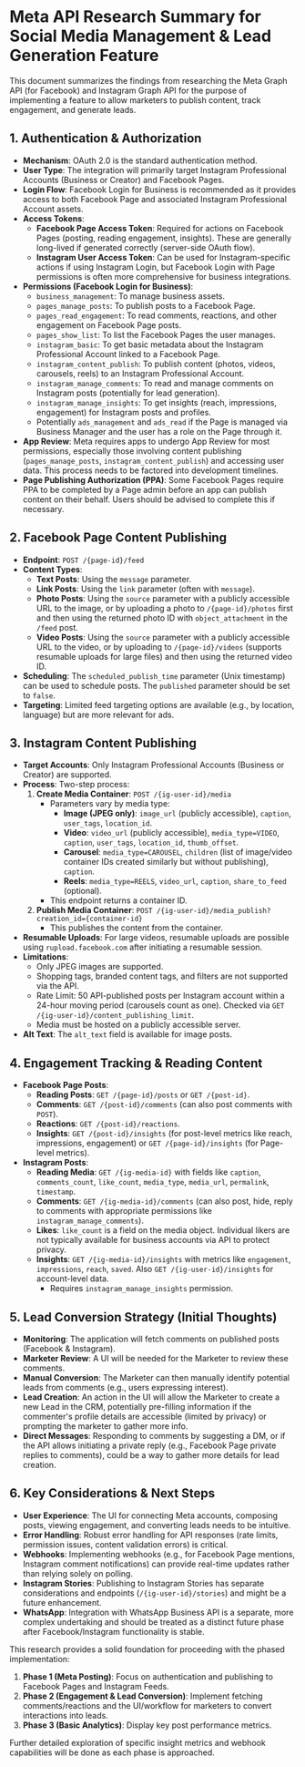 # Meta API Research Summary for Social Media Management & Lead Generation Feature

This document summarizes the findings from researching the Meta Graph API (for Facebook) and Instagram Graph API for the purpose of implementing a feature to allow marketers to publish content, track engagement, and generate leads.

## 1. Authentication & Authorization

*   **Mechanism**: OAuth 2.0 is the standard authentication method.
*   **User Type**: The integration will primarily target Instagram Professional Accounts (Business or Creator) and Facebook Pages.
*   **Login Flow**: Facebook Login for Business is recommended as it provides access to both Facebook Page and associated Instagram Professional Account assets.
*   **Access Tokens**:
    *   **Facebook Page Access Token**: Required for actions on Facebook Pages (posting, reading engagement, insights). These are generally long-lived if generated correctly (server-side OAuth flow).
    *   **Instagram User Access Token**: Can be used for Instagram-specific actions if using Instagram Login, but Facebook Login with Page permissions is often more comprehensive for business integrations.
*   **Permissions (Facebook Login for Business)**:
    *   `business_management`: To manage business assets.
    *   `pages_manage_posts`: To publish posts to a Facebook Page.
    *   `pages_read_engagement`: To read comments, reactions, and other engagement on Facebook Page posts.
    *   `pages_show_list`: To list the Facebook Pages the user manages.
    *   `instagram_basic`: To get basic metadata about the Instagram Professional Account linked to a Facebook Page.
    *   `instagram_content_publish`: To publish content (photos, videos, carousels, reels) to an Instagram Professional Account.
    *   `instagram_manage_comments`: To read and manage comments on Instagram posts (potentially for lead generation).
    *   `instagram_manage_insights`: To get insights (reach, impressions, engagement) for Instagram posts and profiles.
    *   Potentially `ads_management` and `ads_read` if the Page is managed via Business Manager and the user has a role on the Page through it.
*   **App Review**: Meta requires apps to undergo App Review for most permissions, especially those involving content publishing (`pages_manage_posts`, `instagram_content_publish`) and accessing user data. This process needs to be factored into development timelines.
*   **Page Publishing Authorization (PPA)**: Some Facebook Pages require PPA to be completed by a Page admin before an app can publish content on their behalf. Users should be advised to complete this if necessary.

## 2. Facebook Page Content Publishing

*   **Endpoint**: `POST /{page-id}/feed`
*   **Content Types**:
    *   **Text Posts**: Using the `message` parameter.
    *   **Link Posts**: Using the `link` parameter (often with `message`).
    *   **Photo Posts**: Using the `source` parameter with a publicly accessible URL to the image, or by uploading a photo to `/{page-id}/photos` first and then using the returned photo ID with `object_attachment` in the `/feed` post.
    *   **Video Posts**: Using the `source` parameter with a publicly accessible URL to the video, or by uploading to `/{page-id}/videos` (supports resumable uploads for large files) and then using the returned video ID.
*   **Scheduling**: The `scheduled_publish_time` parameter (Unix timestamp) can be used to schedule posts. The `published` parameter should be set to `false`.
*   **Targeting**: Limited feed targeting options are available (e.g., by location, language) but are more relevant for ads.

## 3. Instagram Content Publishing

*   **Target Accounts**: Only Instagram Professional Accounts (Business or Creator) are supported.
*   **Process**: Two-step process:
    1.  **Create Media Container**: `POST /{ig-user-id}/media`
        *   Parameters vary by media type:
            *   **Image (JPEG only)**: `image_url` (publicly accessible), `caption`, `user_tags`, `location_id`.
            *   **Video**: `video_url` (publicly accessible), `media_type=VIDEO`, `caption`, `user_tags`, `location_id`, `thumb_offset`.
            *   **Carousel**: `media_type=CAROUSEL`, `children` (list of image/video container IDs created similarly but without publishing), `caption`.
            *   **Reels**: `media_type=REELS`, `video_url`, `caption`, `share_to_feed` (optional).
        *   This endpoint returns a container ID.
    2.  **Publish Media Container**: `POST /{ig-user-id}/media_publish?creation_id={container-id}`
        *   This publishes the content from the container.
*   **Resumable Uploads**: For large videos, resumable uploads are possible using `rupload.facebook.com` after initiating a resumable session.
*   **Limitations**:
    *   Only JPEG images are supported.
    *   Shopping tags, branded content tags, and filters are not supported via the API.
    *   Rate Limit: 50 API-published posts per Instagram account within a 24-hour moving period (carousels count as one). Checked via `GET /{ig-user-id}/content_publishing_limit`.
    *   Media must be hosted on a publicly accessible server.
*   **Alt Text**: The `alt_text` field is available for image posts.

## 4. Engagement Tracking & Reading Content

*   **Facebook Page Posts**:
    *   **Reading Posts**: `GET /{page-id}/posts` or `GET /{post-id}`.
    *   **Comments**: `GET /{post-id}/comments` (can also post comments with `POST`).
    *   **Reactions**: `GET /{post-id}/reactions`.
    *   **Insights**: `GET /{post-id}/insights` (for post-level metrics like reach, impressions, engagement) or `GET /{page-id}/insights` (for Page-level metrics).
*   **Instagram Posts**:
    *   **Reading Media**: `GET /{ig-media-id}` with fields like `caption`, `comments_count`, `like_count`, `media_type`, `media_url`, `permalink`, `timestamp`.
    *   **Comments**: `GET /{ig-media-id}/comments` (can also post, hide, reply to comments with appropriate permissions like `instagram_manage_comments`).
    *   **Likes**: `like_count` is a field on the media object. Individual likers are not typically available for business accounts via API to protect privacy.
    *   **Insights**: `GET /{ig-media-id}/insights` with metrics like `engagement`, `impressions`, `reach`, `saved`. Also `GET /{ig-user-id}/insights` for account-level data.
        *   Requires `instagram_manage_insights` permission.

## 5. Lead Conversion Strategy (Initial Thoughts)

*   **Monitoring**: The application will fetch comments on published posts (Facebook & Instagram).
*   **Marketer Review**: A UI will be needed for the Marketer to review these comments.
*   **Manual Conversion**: The Marketer can then manually identify potential leads from comments (e.g., users expressing interest).
*   **Lead Creation**: An action in the UI will allow the Marketer to create a new Lead in the CRM, potentially pre-filling information if the commenter's profile details are accessible (limited by privacy) or prompting the marketer to gather more info.
*   **Direct Messages**: Responding to comments by suggesting a DM, or if the API allows initiating a private reply (e.g., Facebook Page private replies to comments), could be a way to gather more details for lead creation.

## 6. Key Considerations & Next Steps

*   **User Experience**: The UI for connecting Meta accounts, composing posts, viewing engagement, and converting leads needs to be intuitive.
*   **Error Handling**: Robust error handling for API responses (rate limits, permission issues, content validation errors) is critical.
*   **Webhooks**: Implementing webhooks (e.g., for Facebook Page mentions, Instagram comment notifications) can provide real-time updates rather than relying solely on polling.
*   **Instagram Stories**: Publishing to Instagram Stories has separate considerations and endpoints (`/{ig-user-id}/stories`) and might be a future enhancement.
*   **WhatsApp**: Integration with WhatsApp Business API is a separate, more complex undertaking and should be treated as a distinct future phase after Facebook/Instagram functionality is stable.

This research provides a solid foundation for proceeding with the phased implementation:
1.  **Phase 1 (Meta Posting)**: Focus on authentication and publishing to Facebook Pages and Instagram Feeds.
2.  **Phase 2 (Engagement & Lead Conversion)**: Implement fetching comments/reactions and the UI/workflow for marketers to convert interactions into leads.
3.  **Phase 3 (Basic Analytics)**: Display key post performance metrics.

Further detailed exploration of specific insight metrics and webhook capabilities will be done as each phase is approached.
